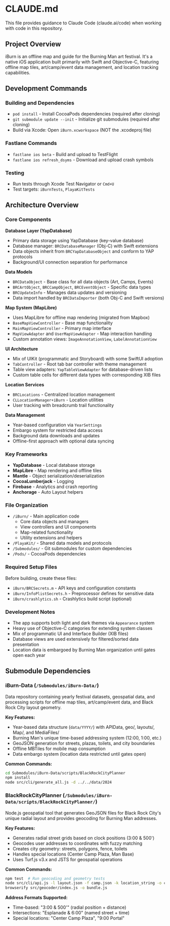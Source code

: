 # CLAUDE.md

This file provides guidance to Claude Code (claude.ai/code) when working with code in this repository.

## Project Overview

iBurn is an offline map and guide for the Burning Man art festival. It's a native iOS application built primarily with Swift and Objective-C, featuring offline map tiles, art/camp/event data management, and location tracking capabilities.

## Development Commands

### Building and Dependencies
- `pod install` - Install CocoaPods dependencies (required after cloning)
- `git submodule update --init` - Initialize git submodules (required after cloning)
- Build via Xcode: Open `iBurn.xcworkspace` (NOT the .xcodeproj file)

### Fastlane Commands
- `fastlane ios beta` - Build and upload to TestFlight
- `fastlane ios refresh_dsyms` - Download and upload crash symbols

### Testing
- Run tests through Xcode Test Navigator or `Cmd+U`
- Test targets: `iBurnTests`, `PlayaKitTests`

## Architecture Overview

### Core Components

**Database Layer (YapDatabase)**
- Primary data storage using YapDatabase (key-value database)
- Database manager: `BRCDatabaseManager` (Obj-C) with Swift extensions
- Data objects inherit from `BRCYapDatabaseObject` and conform to YAP protocols
- Background/UI connection separation for performance

**Data Models**
- `BRCDataObject` - Base class for all data objects (Art, Camps, Events)
- `BRCArtObject`, `BRCCampObject`, `BRCEventObject` - Specific data types
- `BRCUpdateInfo` - Manages data updates and versioning
- Data import handled by `BRCDataImporter` (both Obj-C and Swift versions)

**Map System (MapLibre)**
- Uses MapLibre for offline map rendering (migrated from Mapbox)
- `BaseMapViewController` - Base map functionality
- `MainMapViewController` - Primary map interface
- `MapViewAdapter` and `UserMapViewAdapter` - Map interaction handling
- Custom annotation views: `ImageAnnotationView`, `LabelAnnotationView`

**UI Architecture**
- Mix of UIKit (programmatic and Storyboard) with some SwiftUI adoption
- `TabController` - Root tab bar controller with theme management
- Table view adapters: `YapTableViewAdapter` for database-driven lists
- Custom table cells for different data types with corresponding XIB files

**Location Services**
- `BRCLocations` - Centralized location management
- `CLLocationManager+iBurn` - Location utilities
- User tracking with breadcrumb trail functionality

**Data Management**
- Year-based configuration via `YearSettings`
- Embargo system for restricted data access
- Background data downloads and updates
- Offline-first approach with optional data syncing

### Key Frameworks
- **YapDatabase** - Local database storage
- **MapLibre** - Map rendering and offline tiles  
- **Mantle** - Object serialization/deserialization
- **CocoaLumberjack** - Logging
- **Firebase** - Analytics and crash reporting
- **Anchorage** - Auto Layout helpers

### File Organization
- `/iBurn/` - Main application code
  - Core data objects and managers
  - View controllers and UI components
  - Map-related functionality
  - Utility extensions and helpers
- `/PlayaKit/` - Shared data models and protocols
- `/Submodules/` - Git submodules for custom dependencies
- `/Pods/` - CocoaPods dependencies

### Required Setup Files
Before building, create these files:
- `iBurn/BRCSecrets.m` - API keys and configuration constants
- `iBurn/InfoPlistSecrets.h` - Preprocessor defines for sensitive data
- `iBurn/crashlytics.sh` - Crashlytics build script (optional)

### Development Notes
- The app supports both light and dark themes via `Appearance` system
- Heavy use of Objective-C categories for extending system classes
- Mix of programmatic UI and Interface Builder (XIB files)
- Database views are used extensively for filtered/sorted data presentation
- Location data is embargoed by Burning Man organization until gates open each year

## Submodule Dependencies

### iBurn-Data (`/Submodules/iBurn-Data/`)
Data repository containing yearly festival datasets, geospatial data, and processing scripts for offline map tiles, art/camp/event data, and Black Rock City layout geometry.

**Key Features:**
- Year-based data structure (`data/YYYY/`) with APIData, geo/, layouts/, Map/, and MediaFiles/
- Burning Man's unique time-based addressing system (12:00, 1:00, etc.)
- GeoJSON generation for streets, plazas, toilets, and city boundaries
- Offline MBTiles for mobile map consumption
- Data embargo system (location data restricted until gates open)

**Common Commands:**
```bash
cd Submodules/iBurn-Data/scripts/BlackRockCityPlanner
npm install
node src/cli/generate_all.js -d ../../data/2024
```

### BlackRockCityPlanner (`/Submodules/iBurn-Data/scripts/BlackRockCityPlanner/`)
Node.js geospatial tool that generates GeoJSON files for Black Rock City's unique radial layout and provides geocoding for Burning Man addresses.

**Key Features:**
- Generates radial street grids based on clock positions (3:00 & 500')
- Geocodes user addresses to coordinates with fuzzy matching
- Creates city geometry: streets, polygons, fence, toilets
- Handles special locations (Center Camp Plaza, Man Base)
- Uses Turf.js v3.x and JSTS for geospatial operations

**Common Commands:**
```bash
npm test  # Run geocoding and geometry tests
node src/cli/api.js -l layout.json -f camp.json -k location_string -o camp-location.json
browserify src/geocoder/index.js -o bundle.js
```

**Address Formats Supported:**
- Time-based: "3:00 & 500'" (radial position + distance)
- Intersections: "Esplanade & 6:00" (named street + time)
- Special locations: "Center Camp Plaza", "9:00 Portal"